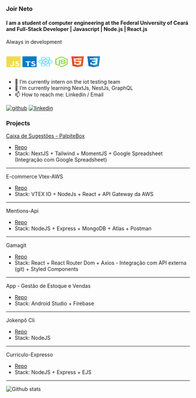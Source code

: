 ### Joir Neto

#### I am a student of computer engineering at the Federal University of Ceará and Full-Stack Developer | Javascript | Node.js | React.js

Always in development
<div style="display: inline_block"><br>
  <img align="center" alt="Joir-Js" height="30" width="40" src="https://raw.githubusercontent.com/devicons/devicon/master/icons/javascript/javascript-plain.svg">
  <img align="center" alt="Eduardo-Ts" height="30" width="40" src="https://raw.githubusercontent.com/devicons/devicon/master/icons/typescript/typescript-plain.svg"> 
  <img align="center" alt="Eduardo-React" height="30" width="40" src="https://raw.githubusercontent.com/devicons/devicon/master/icons/react/react-original.svg">
  <img align="center" alt="Joir-Node" height="30" width="40" src="https://raw.githubusercontent.com/devicons/devicon/master/icons/nodejs/nodejs-plain.svg">
  <img align="center" alt="Joir-HTML" height="30" width="40" src="https://raw.githubusercontent.com/devicons/devicon/master/icons/html5/html5-original.svg">
  <img align="center" alt="Joir-CSS" height="30" width="40" src="https://raw.githubusercontent.com/devicons/devicon/master/icons/css3/css3-original.svg">
</div>
<br>

- 🔭 I’m currently intern on the iot testing team
- 🌱 I’m currently learning NextJs, NestJs, GraphQL
- 📫 How to reach me: Linkedin / Email

[<img src='https://cdn.jsdelivr.net/npm/simple-icons@3.0.1/icons/github.svg' alt='github' height='40'>](https://github.com/joirneto) [<img src='https://cdn.jsdelivr.net/npm/simple-icons@3.0.1/icons/linkedin.svg' alt='linkedin' height='40'>](https://www.linkedin.com/in/joir-neto/)      

### Projects

[Caixa de Sugestões - PalpiteBox](https://palpite-box-joir-dev.vercel.app/)
- [Repo](https://github.com/joirneto/palpite_box)
- Stack: NextJS + Tailwind + MomentJS + Google Spreadsheet (Integração com Google Spreadsheet)

***

E-commerce Vtex-AWS
- [Repo](https://github.com/joirneto/aws-page)
- Stack: VTEX IO + NodeJs + React + API Gateway da AWS

***

Mentions-Api
- [Repo](https://github.com/joirneto/mentions-api)
- Stack: NodeJS + Express + MongoDB + Atlas + Postman

***

Gamagit
- [Repo](https://github.com/joirneto/gamagit)
- Stack: React + React Router Dom + Axios - Integração com API externa (git) + Styled Components

***

App - Gestão de Estoque e Vendas
- [Repo](https://github.com/joirneto/app-deposito-moda-intima)
- Stack: Android Studio + Firebase

***

Jokenpô Cli
- [Repo](https://github.com/joirneto/jokenpo)
- Stack: NodeJS

***
Curriculo-Expresso
- [Repo](https://github.com/joirneto/curriculo-expresso)
- Stack: NodeJS + Express + EJS

***

![Github stats](https://github-readme-stats.vercel.app/api?username=joirneto&show_icons=true)


<!--START_SECTION:waka-->
<!--END_SECTION:waka-->
